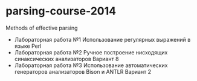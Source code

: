 parsing-course-2014
===================

Methods of effective parsing

* Лабораторная работа №1
    Использование регулярных выражений в языке Perl
* Лабораторная работа №2
    Ручное построение нисходящих синаксических анализаторов
    Вариант 8
* Лабораторная работа №3
    Использование автоматических генераторов анализаторов Bison и ANTLR
    Вариант 2
